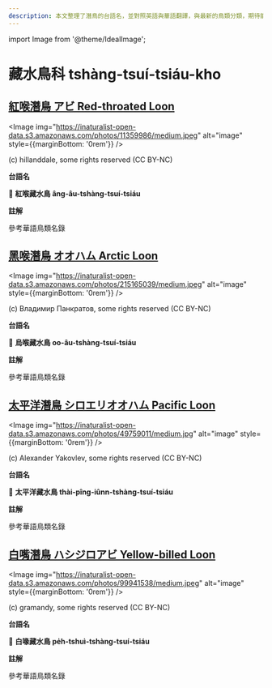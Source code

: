 ```yaml
---
description: 本文整理了潛鳥的台語名，並對照英語與華語翻譯，與最新的鳥類分類，期待能夠供未來的台語鳥類圖鑑當作參考
---
```


import Image from '@theme/IdealImage';

# 藏水鳥科 tshàng-tsuí-tsiáu-kho

## [紅喉潛鳥 アビ Red-throated Loon](https://ebird.org/species/retloo)

<Image img="https://inaturalist-open-data.s3.amazonaws.com/photos/11359986/medium.jpeg" alt="image" style={{marginBottom: '0rem'}} />

<div className="image-caption">
(c) hillanddale, some rights reserved (CC BY-NC)
</div>

**台語名**

🎯 **紅喉藏水鳥 âng-âu-tshàng-tsuí-tsiáu**


**註解**

參考華語鳥類名錄

## [黑喉潛鳥 オオハム Arctic Loon](https://ebird.org/species/arcloo)

<Image img="https://inaturalist-open-data.s3.amazonaws.com/photos/215165039/medium.jpeg" alt="image" style={{marginBottom: '0rem'}} />

<div className="image-caption">
(c) Владимир Панкратов, some rights reserved (CC BY-NC)
</div>

**台語名**

🎯 **烏喉藏水鳥 oo-âu-tshàng-tsuí-tsiáu**

**註解**

參考華語鳥類名錄

## [太平洋潛鳥 シロエリオオハム Pacific Loon](https://ebird.org/species/pacloo)

<Image img="https://inaturalist-open-data.s3.amazonaws.com/photos/49759011/medium.jpg" alt="image" style={{marginBottom: '0rem'}} />

<div className="image-caption">
(c) Alexander Yakovlev, some rights reserved (CC BY-NC)
</div>

**台語名**

🎯 **太平洋藏水鳥 thài-pîng-iûnn-tshàng-tsuí-tsiáu**

**註解**

參考華語鳥類名錄

## [白嘴潛鳥 ハシジロアビ Yellow-billed Loon](https://ebird.org/species/yebloo)

<Image img="https://inaturalist-open-data.s3.amazonaws.com/photos/99941538/medium.jpeg" alt="image" style={{marginBottom: '0rem'}} />

<div className="image-caption">
(c) gramandy, some rights reserved (CC BY-NC)
</div>

**台語名**

🎯 **白喙藏水鳥 pe̍h-tshuì-tshàng-tsuí-tsiáu**

**註解**

參考華語鳥類名錄
